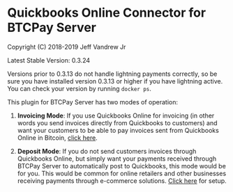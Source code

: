 <h1>Quickbooks Online Connector for BTCPay Server</h1>

Copyright (C) 2018-2019 Jeff Vandrew Jr

Latest Stable Version: 0.3.24

Versions prior to 0.3.13 do not handle lightning payments correctly, so be sure you have installed version 0.3.13 or higher if you have lightning active. You can check your version by running `docker ps`.

This plugin for BTCPay Server has two modes of operation:

1. **Invoicing Mode**: If you use Quickbooks Online for invoicing (in other words you send invoices directly from Quickbooks to customers) and want your customers to be able to pay invoices sent from Quickbooks Online in Bitcoin, [click here](https://github.com/JeffVandrewJr/btcqbo/blob/master/invoice-mode.md).

2. **Deposit Mode**: If you do not send customers invoices through Quickbooks Online, but simply want your payments received through BTCPay Server to automatically post to Quickbooks, this mode would be for you. This would be common for online retailers and other businesses receiving payments through e-commerce solutions. [Click here](https://github.com/JeffVandrewJr/btcqbo/blob/master/deposit-mode.md) for setup.
